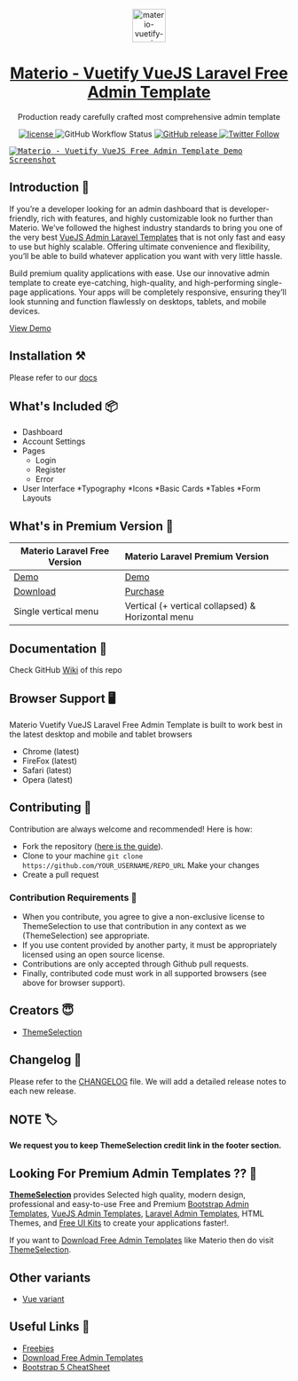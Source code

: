 <p align="center"></p>

<p align="center">
   <a href="https://themeselection.com/products/materio-free-vuetify-vuejs-laravel-admin-template/" target="_blank">
      <img src="https://github.com/themeselection/materio-vuetify-vuejs-laravel-admin-template-free/blob/main/resources/js/src/assets/images/logos/logo.svg" alt="materio-vuetify-vuejs-laravel-admin-template-free-logo" width="60px" height="auto">
   </a>
</p>

<h1 align="center">
   <a href="https://themeselection.com/products/materio-free-vuetify-vuejs-laravel-admin-template/" target="_blank" align="center">
      Materio - Vuetify VueJS Laravel Free Admin Template
   </a>
</h1>

<p align="center">Production ready carefully crafted most comprehensive admin template</p>

<p align="center">
   <a href="https://github.com/themeselection/materio-vuetify-vuejs-laravel-admin-template-free/blob/main/LICENSE">
      <img src="https://img.shields.io/github/license/themeselection/materio-vuetify-vuejs-laravel-admin-template-free" alt="license">
   </a>
   <img alt="GitHub Workflow Status" src="https://img.shields.io/github/workflow/status/themeselection/materio-vuetify-vuejs-laravel-admin-template-free/Deploy">
   <a href="https://github.com/themeselection/materio-vuetify-vuejs-laravel-admin-template-free/releases">
    <img src="https://img.shields.io/github/release/themeselection/materio-vuetify-vuejs-laravel-admin-template-free.svg" alt="GitHub release">
  </a>
   <a href="https://twitter.com/Theme_Selection" target="_blank">
      <img alt="Twitter Follow" src="https://img.shields.io/twitter/follow/Theme_Selection">
   </a>
</p>

<kbd>[![Materio - Vuetify VueJS Free Admin Template Demo Screenshot](https://user-images.githubusercontent.com/47495003/156503741-e01cf577-5083-4503-91c5-21a1132262f3.png)](https://themeselection.com/products/materio-free-vuetify-vuejs-laravel-admin-template/)</kbd>

## Introduction 🚀

If you’re a developer looking for an admin dashboard that is developer-friendly, rich with features, and highly customizable look no further than Materio. We’ve followed the highest industry standards to bring you one of the very best [VueJS Admin Laravel Templates](https://themeselection.com/products/category/laravel-admin-templates/) that is not only fast and easy to use but highly scalable. Offering ultimate convenience and flexibility, you’ll be able to build whatever application you want with very little hassle.

Build premium quality applications with ease. Use our innovative admin template to create eye-catching, high-quality, and high-performing single-page applications. Your apps will be completely responsive, ensuring they’ll look stunning and function flawlessly on desktops, tablets, and mobile devices.

[View Demo](https://demos.themeselection.com/materio-vuetify-vuejs-laravel-admin-template-free/demo/)

## Installation ⚒️

Please refer to our [docs](https://pixinvent.com/demo/vuexy-vuejs-admin-dashboard-template/documentation/guide/laravel-integration/installation.html)

## What's Included 📦

* Dashboard
* Account Settings
* Pages
  * Login
  * Register
  * Error
* User Interface
  *Typography
  *Icons
  *Basic Cards
  *Tables
  *Form Layouts

## What's in Premium Version 💎

| Materio Laravel Free Version        | Materio Laravel Premium Version       |
| ----------------------------------------------- | :------------------------------------------------ |
| [Demo](https://demos.themeselection.com/materio-vuetify-vuejs-laravel-admin-template-free/demo/) | [Demo]({product_landing_page_url})                |
| [Download](https://themeselection.com/products/materio-free-vuetify-vuejs-laravel-admin-template/)               | [Purchase](https://themeselection.com/products/materio-vuetify-vuejs-laravel-admin-template/)                 |
| Single vertical menu                            | Vertical (+ vertical collapsed) & Horizontal menu |

## Documentation 📜

Check GitHub [Wiki](https://github.com/themeselection/materio-vuetify-vuejs-laravel-admin-template-free/wiki) of this repo

## Browser Support 🖥️

Materio Vuetify VueJS Laravel Free Admin Template is built to work best in the latest desktop and mobile and tablet browsers

* Chrome (latest)
* FireFox (latest)
* Safari (latest)
* Opera (latest)

## Contributing 🦸

Contribution are always welcome and recommended! Here is how:

* Fork the repository ([here is the guide](https://docs.github.com/en/get-started/quickstart/fork-a-repo)).
* Clone to your machine `git clone https://github.com/YOUR_USERNAME/REPO_URL` Make your changes
* Create a pull request

### Contribution Requirements 🧰

* When you contribute, you agree to give a non-exclusive license to ThemeSelection to use that contribution in any context as we (ThemeSelection) see appropriate.
* If you use content provided by another party, it must be appropriately licensed using an open source license.
* Contributions are only accepted through Github pull requests.
* Finally, contributed code must work in all supported browsers (see above for browser support).

## Creators 😇

* [ThemeSelection](https://themeselection.com)

## Changelog 📆

Please refer to the [CHANGELOG](CHANGELOG.md) file. We will add a detailed release notes to each new release.

## NOTE 🏷️

**We request you to keep ThemeSelection credit link in the footer section.**

## Looking For Premium Admin Templates ?? 👀

**[ThemeSelection](https://themeselection.com/)** provides Selected high quality, modern design, professional and easy-to-use Free and Premium [Bootstrap Admin Templates](https://themeselection.com/products/category/bootstrap-admin-templates/), [VueJS Admin Templates](https://themeselection.com/products/category/vuejs-admin-templates/), [Laravel Admin Templates](https://themeselection.com/products/category/laravel-admin-templates/), HTML Themes, and [Free UI Kits](https://themeselection.com/products/category/free-ui-kits/) to create your applications faster!.

If you want to [Download Free Admin Templates](https://themeselection.com/products/category/download-free-admin-templates/) like Materio then do visit [ThemeSelection](https://themeselection.com/).

## Other variants

* [Vue variant](https://themeselection.com/products/materio-free-vuetify-vuejs-admin-template/)

## Useful Links 🎁

* [Freebies](https://themeselection.com/products/category/download-free-admin-templates/)
* [Download Free Admin Templates](https://themeselection.com/products/category/download-free-admin-templates/)
* [Bootstrap 5 CheatSheet](https://bootstrap-cheatsheet.themeselection.com/)
